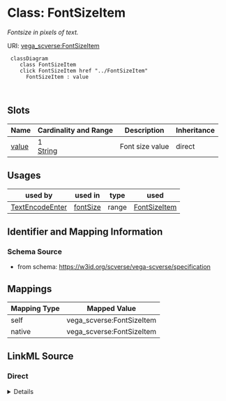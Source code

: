 

# Class: FontSizeItem 


_Fontsize in pixels of text._





URI: [vega_scverse:FontSizeItem](https://w3id.org/scverse/vega-scverse/FontSizeItem)






```mermaid
 classDiagram
    class FontSizeItem
    click FontSizeItem href "../FontSizeItem"
      FontSizeItem : value
        
      
```




<!-- no inheritance hierarchy -->


## Slots

| Name | Cardinality and Range | Description | Inheritance |
| ---  | --- | --- | --- |
| [value](value.md) | 1 <br/> [String](String.md) | Font size value | direct |





## Usages

| used by | used in | type | used |
| ---  | --- | --- | --- |
| [TextEncodeEnter](TextEncodeEnter.md) | [fontSize](fontSize.md) | range | [FontSizeItem](FontSizeItem.md) |






## Identifier and Mapping Information







### Schema Source


* from schema: https://w3id.org/scverse/vega-scverse/specification




## Mappings

| Mapping Type | Mapped Value |
| ---  | ---  |
| self | vega_scverse:FontSizeItem |
| native | vega_scverse:FontSizeItem |







## LinkML Source

<!-- TODO: investigate https://stackoverflow.com/questions/37606292/how-to-create-tabbed-code-blocks-in-mkdocs-or-sphinx -->

### Direct

<details>
```yaml
name: FontSizeItem
description: Fontsize in pixels of text.
from_schema: https://w3id.org/scverse/vega-scverse/specification
attributes:
  value:
    name: value
    description: Font size value.
    from_schema: https://w3id.org/scverse/vega-scverse/marks
    slot_uri: nonNegativeFloatSlot
    domain_of:
    - PositionItem
    - TextItem
    - baselineItem
    - FontItem
    - FontSizeItem
    - FontWeightItem
    - FontStyleItem
    - RGBHexItem
    - CircleShape
    required: true

```
</details>

### Induced

<details>
```yaml
name: FontSizeItem
description: Fontsize in pixels of text.
from_schema: https://w3id.org/scverse/vega-scverse/specification
attributes:
  value:
    name: value
    description: Font size value.
    from_schema: https://w3id.org/scverse/vega-scverse/marks
    slot_uri: nonNegativeFloatSlot
    alias: value
    owner: FontSizeItem
    domain_of:
    - PositionItem
    - TextItem
    - baselineItem
    - FontItem
    - FontSizeItem
    - FontWeightItem
    - FontStyleItem
    - RGBHexItem
    - CircleShape
    range: string
    required: true

```
</details>